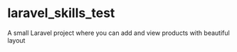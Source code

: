 # laravel_skills_test
A small Laravel project where you can add and view products with beautiful layout 
